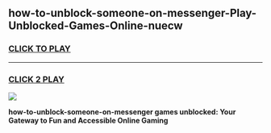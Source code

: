 
## how-to-unblock-someone-on-messenger-Play-Unblocked-Games-Online-nuecw
<h3>
<a href="https://premium76.site?title=how-to-unblock-someone-on-messenger&ref=25A">CLICK TO PLAY</a></h3>
<hr>

<h3>
<a href="https://premium76.site?title=how-to-unblock-someone-on-messenger&ref=25A">CLICK 2 PLAY</a>
  
</h3>

<a href="https://premium76.site?title=how-to-unblock-someone-on-messenger&ref=25A"><img src="https://clearcache.store/games.png"></a>


**how-to-unblock-someone-on-messenger games unblocked: Your Gateway to Fun and Accessible Online Gaming**
